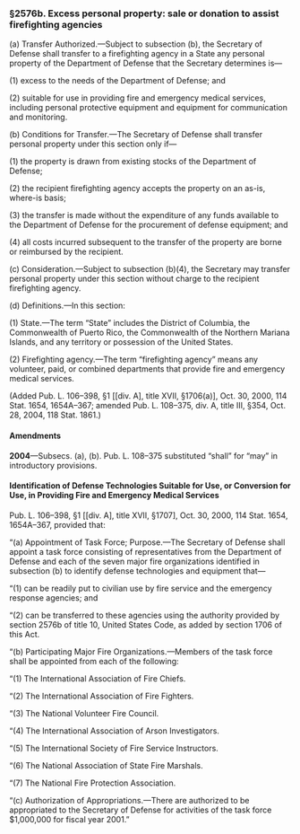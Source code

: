 ### §2576b. Excess personal property: sale or donation to assist firefighting agencies ###

(a) Transfer Authorized.—Subject to subsection (b), the Secretary of Defense shall transfer to a firefighting agency in a State any personal property of the Department of Defense that the Secretary determines is—

(1) excess to the needs of the Department of Defense; and

(2) suitable for use in providing fire and emergency medical services, including personal protective equipment and equipment for communication and monitoring.

(b) Conditions for Transfer.—The Secretary of Defense shall transfer personal property under this section only if—

(1) the property is drawn from existing stocks of the Department of Defense;

(2) the recipient firefighting agency accepts the property on an as-is, where-is basis;

(3) the transfer is made without the expenditure of any funds available to the Department of Defense for the procurement of defense equipment; and

(4) all costs incurred subsequent to the transfer of the property are borne or reimbursed by the recipient.

(c) Consideration.—Subject to subsection (b)(4), the Secretary may transfer personal property under this section without charge to the recipient firefighting agency.

(d) Definitions.—In this section:

(1) State.—The term “State” includes the District of Columbia, the Commonwealth of Puerto Rico, the Commonwealth of the Northern Mariana Islands, and any territory or possession of the United States.

(2) Firefighting agency.—The term “firefighting agency” means any volunteer, paid, or combined departments that provide fire and emergency medical services.

(Added Pub. L. 106–398, §1 [[div. A], title XVII, §1706(a)], Oct. 30, 2000, 114 Stat. 1654, 1654A–367; amended Pub. L. 108–375, div. A, title III, §354, Oct. 28, 2004, 118 Stat. 1861.)

#### Amendments ####

**2004**—Subsecs. (a), (b). Pub. L. 108–375 substituted “shall” for “may” in introductory provisions.

#### Identification of Defense Technologies Suitable for Use, or Conversion for Use, in Providing Fire and Emergency Medical Services ####

Pub. L. 106–398, §1 [[div. A], title XVII, §1707], Oct. 30, 2000, 114 Stat. 1654, 1654A–367, provided that:

“(a) Appointment of Task Force; Purpose.—The Secretary of Defense shall appoint a task force consisting of representatives from the Department of Defense and each of the seven major fire organizations identified in subsection (b) to identify defense technologies and equipment that—

“(1) can be readily put to civilian use by fire service and the emergency response agencies; and

“(2) can be transferred to these agencies using the authority provided by section 2576b of title 10, United States Code, as added by section 1706 of this Act.

“(b) Participating Major Fire Organizations.—Members of the task force shall be appointed from each of the following:

“(1) The International Association of Fire Chiefs.

“(2) The International Association of Fire Fighters.

“(3) The National Volunteer Fire Council.

“(4) The International Association of Arson Investigators.

“(5) The International Society of Fire Service Instructors.

“(6) The National Association of State Fire Marshals.

“(7) The National Fire Protection Association.

“(c) Authorization of Appropriations.—There are authorized to be appropriated to the Secretary of Defense for activities of the task force $1,000,000 for fiscal year 2001.”